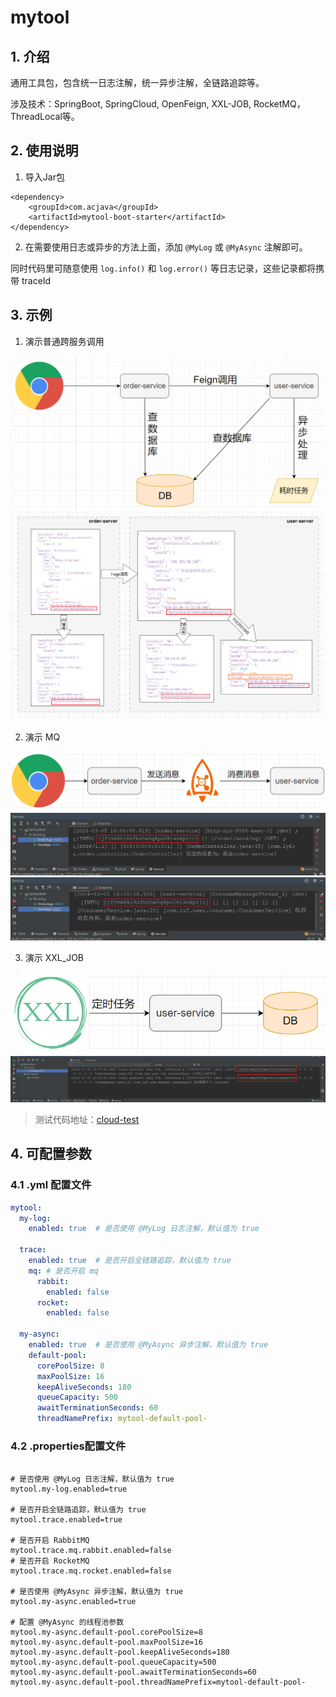 # mytool

## 1. 介绍
通用工具包，包含统一日志注解，统一异步注解，全链路追踪等。

涉及技术：SpringBoot, SpringCloud, OpenFeign, XXL-JOB, RocketMQ，ThreadLocal等。


## 2. 使用说明

1.  导入Jar包

```
<dependency>
    <groupId>com.acjava</groupId>
    <artifactId>mytool-boot-starter</artifactId>
</dependency>
```

2.  在需要使用日志或异步的方法上面，添加 `@MyLog` 或 `@MyAsync` 注解即可。

同时代码里可随意使用 `log.info()` 和 `log.error()` 等日志记录，这些记录都将携带 traceId

## 3. 示例
1. 演示普通跨服务调用

![输入图片说明](images/%E6%99%AE%E9%80%9A%E8%B0%83%E7%94%A8%E6%A8%A1%E5%9E%8B.png)
![输入图片说明](images/%E6%99%AE%E9%80%9A%E8%B0%83%E7%94%A8.png)


2. 演示 MQ

![输入图片说明](images/RocketMQ%20Model.png)
![MQ生产者](images/MQ%E7%94%9F%E4%BA%A7%E8%80%85.png)
![MQ消费者](images/MQ%E6%B6%88%E8%B4%B9%E8%80%85.png)

3. 演示 XXL_JOB

![输入图片说明](images/XXL-JOB%20Model.png)
![输入图片说明](images/XXL-JOB.png)

> 测试代码地址：[cloud-test](https://gitee.com/liu_yuefeng/cloud-test)

## 4. 可配置参数

### 4.1 .yml 配置文件
```yaml
mytool:
  my-log:
    enabled: true  # 是否使用 @MyLog 日志注解，默认值为 true

  trace:
    enabled: true  # 是否开启全链路追踪，默认值为 true
    mq: # 是否开启 mq
      rabbit:
        enabled: false
      rocket:
        enabled: false

  my-async:
    enabled: true  # 是否使用 @MyAsync 异步注解，默认值为 true
    default-pool:
      corePoolSize: 8
      maxPoolSize: 16
      keepAliveSeconds: 180
      queueCapacity: 500
      awaitTerminationSeconds: 60
      threadNamePrefix: mytool-default-pool-
```

### 4.2 .properties配置文件
```properties

# 是否使用 @MyLog 日志注解，默认值为 true
mytool.my-log.enabled=true

# 是否开启全链路追踪，默认值为 true
mytool.trace.enabled=true

# 是否开启 RabbitMQ
mytool.trace.mq.rabbit.enabled=false
# 是否开启 RocketMQ
mytool.trace.mq.rocket.enabled=false

# 是否使用 @MyAsync 异步注解，默认值为 true
mytool.my-async.enabled=true

# 配置 @MyAsync 的线程池参数
mytool.my-async.default-pool.corePoolSize=8
mytool.my-async.default-pool.maxPoolSize=16
mytool.my-async.default-pool.keepAliveSeconds=180
mytool.my-async.default-pool.queueCapacity=500
mytool.my-async.default-pool.awaitTerminationSeconds=60
mytool.my-async.default-pool.threadNamePrefix=mytool-default-pool-

```



